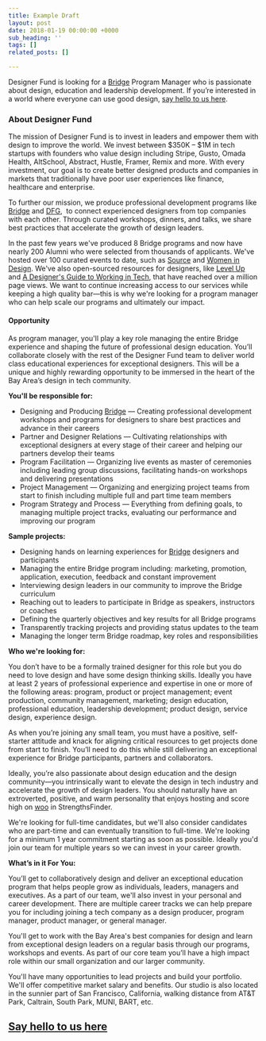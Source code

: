```yaml
---
title: Example Draft
layout: post
date: 2018-01-19 00:00:00 +0000
sub_heading: ''
tags: []
related_posts: []

---
```

Designer Fund is looking for a [Bridge](https://designerfund.com/bridge/programs/) Program Manager who is passionate about design, education and leadership development. If you’re interested in a world where everyone can use good design, [say hello to us here](https://jobs.lever.co/designerfund/765c2b36-852e-434e-8c23-36f0e00f8bef).

### About Designer Fund

The mission of Designer Fund is to invest in leaders and empower them with design to improve the world. We invest between $350K – $1M in tech startups with founders who value design including Stripe, Gusto, Omada Health, AltSchool, Abstract, Hustle, Framer, Remix and more. With every investment, our goal is to create better designed products and companies in markets that traditionally have poor user experiences like finance, healthcare and enterprise.

To further our mission, we produce professional development programs like [Bridge](https://designerfund.com/bridge/programs/) and [DFG](https://designerfund.com/dfg),  to connect experienced designers from top companies with each other. Through curated workshops, dinners, and talks, we share best practices that accelerate the growth of design leaders.

In the past few years we've produced 8 Bridge programs and now have nearly 200 Alumni who were selected from thousands of applicants. We've hosted over 100 curated events to date, such as [Source](https://designerfund.com/design-leadership-insights-source-summit-2017) and [Women in Design](https://designerfund.com/bridge/10-design-leaders-empower-women-workplace-insights-women-design-2017/). We've also open-sourced resources for designers, like [Level Up](https://designerfund.com/levelup/) and [A Designer's Guide to Working in Tech](https://designerfund.com/bridge/designers-guide-working-tech/), that have reached over a million page views. We want to continue increasing access to our services while keeping a high quality bar—this is why we're looking for a program manager who can help scale our programs and ultimately our impact. 

#### Opportunity

As program manager, you'll play a key role managing the entire Bridge experience and shaping the future of professional design education. You’ll collaborate closely with the rest of the Designer Fund team to deliver world class educational experiences for exceptional designers. This will be a unique and highly rewarding opportunity to be immersed in the heart of the Bay Area’s design in tech community.

**You'll be responsible for:**

* Designing and Producing [Bridge](https://designerfund.com/bridge/programs/) — Creating professional development workshops and programs for designers to share best practices and advance in their careers
* Partner and Designer Relations — Cultivating relationships with exceptional designers at every stage of their career and helping our partners develop their teams
* Program Facilitation — Organizing live events as master of ceremonies including leading group discussions, facilitating hands-on workshops and delivering presentations
* Project Management — Organizing and energizing project teams from start to finish including multiple full and part time team members
* Program Strategy and Process — Everything from defining goals, to managing multiple project tracks, evaluating our performance and improving our program

**Sample projects:**

* Designing hands on learning experiences for [Bridge](https://designerfund.com/bridge/programs/) designers and participants
* Managing the entire Bridge program including: marketing, promotion, application, execution, feedback and constant improvement 
* Interviewing design leaders in our community to improve the Bridge curriculum
* Reaching out to leaders to participate in Bridge as speakers, instructors or coaches
* Defining the quarterly objectives and key results for all Bridge programs
* Transparently tracking projects and providing status updates to the team
* Managing the longer term Bridge roadmap, key roles and responsibilities

**Who we're looking for:**

You don’t have to be a formally trained designer for this role but you do need to love design and have some design thinking skills. Ideally you have at least 2 years of professional experience and expertise in one or more of the following areas: program, product or project management; event production, community management, marketing; design education, professional education, leadership development; product design, service design, experience design. 

As when you’re joining any small team, you must have a positive, self-starter attitude and knack for aligning critical resources to get projects done from start to finish. You’ll need to do this while still delivering an exceptional experience for Bridge participants, partners and collaborators.

Ideally, you’re also passionate about design education and the design community—you intrinsically want to elevate the design in tech industry and accelerate the growth of design leaders. You should naturally have an extroverted, positive, and warm personality that enjoys hosting and score high on [woo](https://news.gallup.com/businessjournal/721/woo.aspx) in StrengthsFinder.

We're looking for full-time candidates, but we'll also consider candidates who are part-time and can eventually transition to full-time. We're looking for a minimum 1 year commitment starting as soon as possible. Ideally you'd join our team for multiple years so we can invest in your career growth.

**What’s in it For You:**

You’ll get to collaboratively design and deliver an exceptional education program that helps people grow as individuals, leaders, managers and executives. As a part of our team, we'll also invest in your personal and career development. There are multiple career tracks we can help prepare you for including joining a tech company as a design producer, program manager, product manager, or general manager. 

You'll get to work with the Bay Area's best companies for design and learn from exceptional design leaders on a regular basis through our programs, workshops and events. As part of our core team you’ll have a high impact role within our small organization and our larger community.

You'll have many opportunities to lead projects and build your portfolio. We'll offer competitive market salary and benefits. Our studio is also located in the sunnier part of San Francisco, California, walking distance from AT&T Park, Caltrain, South Park, MUNI, BART, etc.

## [Say hello to us here](https://jobs.lever.co/designerfund/765c2b36-852e-434e-8c23-36f0e00f8bef)